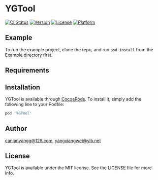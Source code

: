 # YGTool

[![CI Status](http://img.shields.io/travis/canlanyangg@126.com/YGTool.svg?style=flat)](https://travis-ci.org/canlanyangg@126.com/YGTool)
[![Version](https://img.shields.io/cocoapods/v/YGTool.svg?style=flat)](http://cocoapods.org/pods/YGTool)
[![License](https://img.shields.io/cocoapods/l/YGTool.svg?style=flat)](http://cocoapods.org/pods/YGTool)
[![Platform](https://img.shields.io/cocoapods/p/YGTool.svg?style=flat)](http://cocoapods.org/pods/YGTool)

## Example

To run the example project, clone the repo, and run `pod install` from the Example directory first.

## Requirements

## Installation

YGTool is available through [CocoaPods](http://cocoapods.org). To install
it, simply add the following line to your Podfile:

```ruby
pod 'YGTool'
```

## Author

canlanyangg@126.com, yangxiangwei@ylb.net

## License

YGTool is available under the MIT license. See the LICENSE file for more info.
